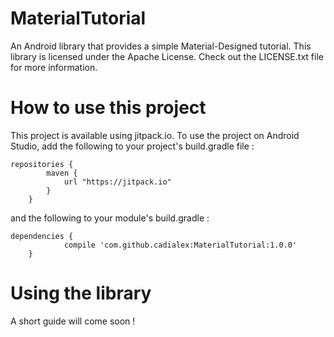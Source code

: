 # MaterialTutorial
An Android library that provides a simple Material-Designed tutorial.
This library is licensed under the Apache License. Check out the LICENSE.txt file for more information.

# How to use this project
This project is available using jitpack.io. To use the project on Android Studio, add the following to your project's build.gradle file :
```
repositories {
	    maven {
	        url "https://jitpack.io"
	    }
	}
```
and the following to your module's build.gradle :
```
dependencies {
	        compile 'com.github.cadialex:MaterialTutorial:1.0.0'
	}
```

# Using the library
A short guide will come soon !
